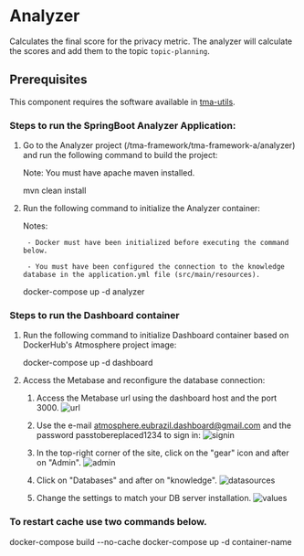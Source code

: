 # Analyzer

Calculates the final score for the privacy metric. 
The analyzer will calculate the scores and add them to the topic `topic-planning`.

## Prerequisites
This component requires the software available in [tma-utils](https://github.com/eubr-atmosphere/tma-framework/tree/master/common/tma-utils).

### Steps to run the SpringBoot Analyzer Application:

1) Go to the Analyzer project (/tma-framework/tma-framework-a/analyzer) and run the following command to build the project:

	Note: You must have apache maven installed.

	mvn clean install

2) Run the following command to initialize the Analyzer container:
	
	Notes: 
	
		- Docker must have been initialized before executing the command below.
		
		- You must have been configured the connection to the knowledge database in the application.yml file (src/main/resources).
	
	docker-compose up -d analyzer

		
### Steps to run the Dashboard container

1) Run the following command to initialize Dashboard container based on DockerHub's Atmosphere project image:

	docker-compose up -d dashboard

2) Access the Metabase and reconfigure the database connection:

   1. Access the Metabase url using the dashboard host and the port 3000.
   ![url](https://github.com/eubr-atmosphere/tma-framework-a/tree/master/analyzer/README/url.png)
   
   2. Use the e-mail atmosphere.eubrazil.dashboard@gmail.com and the password passtobereplaced1234 to sign in:
   ![signin](https://github.com/eubr-atmosphere/tma-framework-a/tree/master/analyzer/README/signin.png)
  
   3. In the top-right corner of the site, click on the "gear" icon and after on "Admin".
   ![admin](https://github.com/eubr-atmosphere/tma-framework-a/tree/master/analyzer/README/admin.png)
  
   4. Click on "Databases" and after on "knowledge".
   ![datasources](https://github.com/eubr-atmosphere/tma-framework-a/tree/master/analyzer/README/datasources.png)

   5. Change the settings to match your DB server installation.
   ![values](https://github.com/eubr-atmosphere/tma-framework-a/tree/master/analyzer/README/values.png)


### To restart cache use two commands below.
	
   docker-compose build --no-cache
   docker-compose up -d container-name
